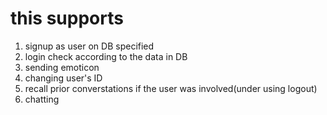 # this supports
1. signup as user on DB specified
1. login check according to the data in DB
1. sending emoticon
1. changing user's ID
1. recall prior converstations if the user was involved(under using logout)
1. chatting
